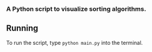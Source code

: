 ### A Python script to visualize sorting algorithms.

## Running
To run the script, type ``` python main.py ``` into the terminal.